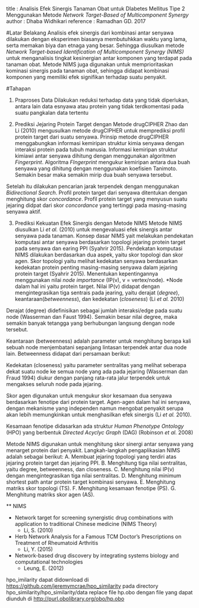 title 		: Analisis Efek Sinergis Tanaman Obat untuk DIabetes Mellitus Tipe 2 Menggunakan Metode *Network Target-Based of Multicomponent Synergy*
author   	: Dhaba Widhikari
reference 	: Ramadhan GD. 2017

#Latar Belakang
Analisis efek sinergis dari kombinasi antar senyawa dilakukan dengan eksperimen biasanya membutuhkkan waktu yang lama, serta memakan biya dan etnaga yang besar. Sehingga diusulkan metode *Network Target-based Identification of Multicomponent Synergy (NIMS)* untuk menganalisis tingkat kesinergian antar komponen yang terdapat pada tanaman obat. Metode NIMS juga digunakan untuk memprioritaskan kominasi sinergis pada tanaman obat, sehingga didapat kombinasi komponen yang memiliki efek signifikan terhadap suatu penyakit.

#Tahapan
1. Praproses Data
Dilakukan reduksi terhadap data yang tidak diperlukan, antara lain data esnyawa atau protein yang tidak terdkomentasi pada suatu pangkalan data tertentu

2. Prediksi Jejaring Protein Target dengan Metode drugCIPHER
Zhao dan Li (2010) mengusulkan metode drugCIPHER untuk memprediksi profil protein target dari suatu senyawa. Prinsip metode drugCIPHER menggabungkan informasi kemiripan struktur kimia senyawa dengan interaksi protein pada tubuh manusia. Informasi kemiripan struktur kimiawi antar senyawa dihitung dengan menggunakan algoritmen *Fingerprint*. Algoritma *FIngerprint* mengukur kemiripan antara dua buah senyawa yang dihitung dengan menggunakan koefisien Tanimoto. Semakin besar maka semakin mirip dua buah senyawa tersebut.

Setelah itu dilakukan pencarian jarak terpendek dengan menggunakan *Bidirectional Search*. Profil protein target dari senyawa ditentukan dengan menghitung skor *concordance*. Profil protein target yang menyusun suatu jejaring didpat dari skor *concordance* yang tertinggi pada masing-masing senyawa aktif.

3. Prediksi Kekuatan Efek Sinergis dengan Metode NIMS
Metode NIMS diusulkan Li *et al.* (2010) untuk mengevaluasi efek sinergis antar senyawa pada tanaman. Konsep dasar NIMS yait melakukan pendekatan komputasi antar senyawa berdasarkan topologi jejaring protein target pada senyawa dan earing PPI (Syahrir 2015). Pendekatan komputasi NIMS dilakukan berdasarkan dua aspek, yaitu skor topologi dan skor agen. Skor topologi yaitu melihat kedekatan senyawa berdasarkan kedekatan protein penting masing-masing senyawa dalam jejaring protein target (Syahrir 2015). Menentukan kepentingannya menggunakan nilai *node importance* (IP(v), v = vertex/node). *Node dalam hal ini yaitu protein target. Nilai IP(v) didapat dengan mengintegrasikan tiga sentrais pada jearing, yaitu derajat (*degree*), keantaraan(*betweenness*), dan kedekatan (*closeness*) (Li *et al.* 2010)

Derajat (degree) didefinisikan sebagai jumlah interaksi/edge pada suatu node (Wasserman dan Faust 1994). Semakin besar nilai degree, maka semakin banyak tetangga yang berhubungan langsung dengan node tersebut.

Keantaraan (betweenness) adalah parameter untuk menghitung berapa kali sebuah node menjembatani sepanjang lintasan terpendek antar dua node lain. Betweenness didapat dari persamaan berikut:

Kedekatan (closeness) yaitu parameter sentralitas yang melihat seberapa dekat suatu node ke semua node yang ada pada jejaring (Wasserman dan Fraud 1994) diukur dengan panjang rata-rata jalur terpendek untuk mengakses seluruh node pada jejaring.

Skor agen digunakan untuk mengukur skor kesamaan dua senyawa berdasarkan fenotipe dari protein target. Agen-agen dalam hal ini senyawa, dengan mekanisme yang independen namun mengobat penyakit serupa akan lebih memungkinkan untuk menghasilkan efek sinergis (Li *et al.* 2010).

Kesamaan fenotipe didasarkan ada struktur *Human Phenotype Ontology* (HPO) yang berbentuk *Directed Acyclyc Graph* (DAG) (Robinson *et al.* 2008)

Metode NIMS digunakan untuk menghitung skor sinergi antar senyawa yang menarget protein dari penyakit. Langkah-langkah pengaplikasian NIMS adalah sebagai berikut:
A. Membuat jejaring topologi yang terdiri atas jejaring protein target dan jejaring PPI.
B. Menghitung tiga nilai sentralitas, yaitu degree, betweenness, dan closeness.
C. Menghitung nilai IP(v) dengan mengintegrasikan tiga nilai sentralitas.
D. Menghitung minimum shortest path antar protein target kombinasi senyawa.
E. Menghitung matriks skor topologi (TS).
F. Menghitung kesamaan fenotipe (PS).
G. Menghitung matriks skor agen (AS).


** NIMS
* Network target for screening synergistic drug combinations with application to traditional Chinese medicine (NIMS Theory)
	* Li, S. (2010)
* Herb Network Analysis for a Famous TCM Doctor’s Prescriptions on Treatment of Rheumatoid Arthritis
	* Li, Y. (2015)
* Network-based drug discovery by integrating systems biology and computational technologies
	* Leung, E. (2012)

hpo_imilarity dapat didownload di https://github.com/jeremymcrae/hpo_similarity
	pada directory hpo_similarity/hpo_similarity/data replace file hp.obo dengan file yang dapat diunduh di http://purl.obolibrary.org/obo/hp.obo